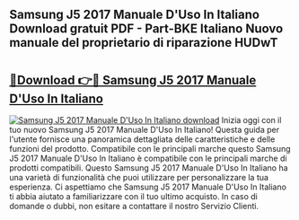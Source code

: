 ## Samsung J5 2017 Manuale D'Uso In Italiano Download gratuit PDF - Part-BKE Italiano Nuovo manuale del proprietario di riparazione HUDwT

# <h2><a href="http://dfgds1.blite.top/?on=Samsung+J5+2017+Manuale+D%27Uso+In+Italiano">🔗Download 👉🔴 Samsung J5 2017 Manuale D'Uso In Italiano</a></h2>

[![Samsung J5 2017 Manuale D'Uso In Italiano download](https://i.imgur.com/lujVjoI.png)](http://dfgds1.blite.top/?on=Samsung+J5+2017+Manuale+D%27Uso+In+Italiano)
Inizia oggi con il tuo nuovo Samsung J5 2017 Manuale D'Uso In Italiano! Questa guida per l'utente fornisce una panoramica dettagliata delle caratteristiche e delle funzioni del prodotto. Compatibile con le principali marche questo Samsung J5 2017 Manuale D'Uso In Italiano è compatibile con le principali marche di prodotti compatibili. Questo Samsung J5 2017 Manuale D'Uso In Italiano ha una varietà di funzionalità che puoi utilizzare per personalizzare la tua esperienza. Ci aspettiamo che Samsung J5 2017 Manuale D'Uso In Italiano ti abbia aiutato a familiarizzare con il tuo ultimo acquisto. In caso di domande o dubbi, non esitare a contattare il nostro Servizio Clienti.
